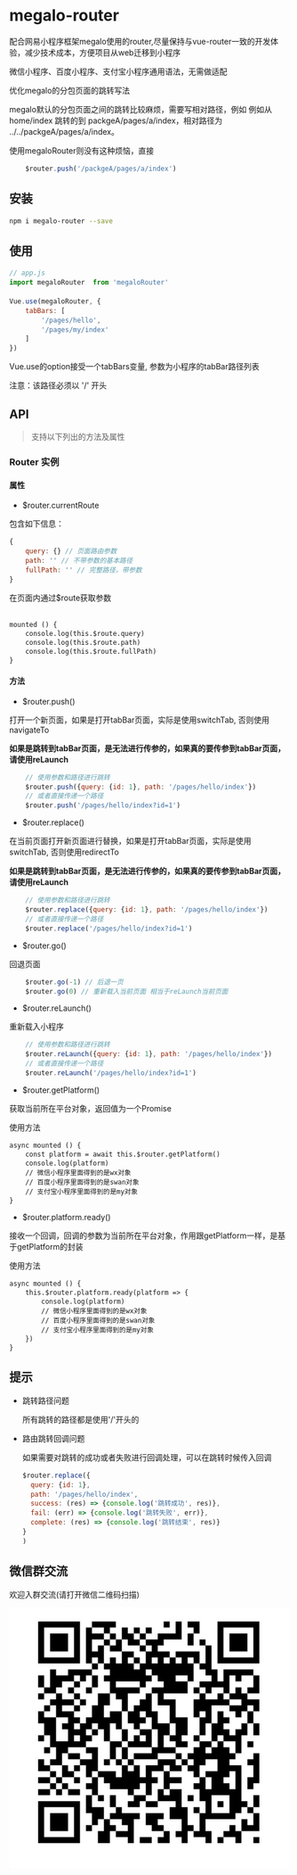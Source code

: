 # megalo-router
配合网易小程序框架megalo使用的router,尽量保持与vue-router一致的开发体验，减少技术成本，方便项目从web迁移到小程序

微信小程序、百度小程序、支付宝小程序通用语法，无需做适配

优化megalo的分包页面的跳转写法

megalo默认的分包页面之间的跳转比较麻烦，需要写相对路径，例如
例如从 home/index 跳转的到 packgeA/pages/a/index，相对路径为 ../../packgeA/pages/a/index。

使用megaloRouter则没有这种烦恼，直接
```js
    $router.push('/packgeA/pages/a/index')
```

## 安装

``` bash
npm i megalo-router --save
```

## 使用

``` js
// app.js
import megaloRouter  from 'megaloRouter'

Vue.use(megaloRouter, {
    tabBars: [
        '/pages/hello',
        '/pages/my/index'
    ]
})
```
Vue.use的option接受一个tabBars变量, 参数为小程序的tabBar路径列表

注意：该路径必须以 '/' 开头

## API

> 支持以下列出的方法及属性

### Router 实例

#### 属性

* $router.currentRoute

包含如下信息：
```js
{
    query: {} // 页面路由参数
    path: '' // 不带参数的基本路径
    fullPath: '' // 完整路径，带参数
}
```
在页面内通过$route获取参数
```page.vue

mounted () {
    console.log(this.$route.query)
    console.log(this.$route.path)
    console.log(this.$route.fullPath)
}
```

#### 方法

* $router.push()

打开一个新页面，如果是打开tabBar页面，实际是使用switchTab, 否则使用navigateTo

**如果是跳转到tabBar页面，是无法进行传参的，如果真的要传参到tabBar页面，请使用reLaunch**
```js
    // 使用参数和路径进行跳转
    $router.push({query: {id: 1}, path: '/pages/hello/index'})
    // 或者直接传递一个路径
    $router.push('/pages/hello/index?id=1')
```
* $router.replace()

在当前页面打开新页面进行替换，如果是打开tabBar页面，实际是使用switchTab, 否则使用redirectTo

**如果是跳转到tabBar页面，是无法进行传参的，如果真的要传参到tabBar页面，请使用reLaunch**
```js
    // 使用参数和路径进行跳转
    $router.replace({query: {id: 1}, path: '/pages/hello/index'})
    // 或者直接传递一个路径
    $router.replace('/pages/hello/index?id=1')
```
* $router.go()

回退页面
```js
    $router.go(-1) // 后退一页
    $router.go(0) // 重新载入当前页面 相当于reLaunch当前页面
```
* $router.reLaunch()

重新载入小程序
```js
    // 使用参数和路径进行跳转
    $router.reLaunch({query: {id: 1}, path: '/pages/hello/index'})
    // 或者直接传递一个路径
    $router.reLaunch('/pages/hello/index?id=1')
```
* $router.getPlatform()

获取当前所在平台对象，返回值为一个Promise

使用方法
```page.vue
async mounted () {
    const platform = await this.$router.getPlatform()
    console.log(platform)
    // 微信小程序里面得到的是wx对象
    // 百度小程序里面得到的是swan对象
    // 支付宝小程序里面得到的是my对象
}
```

* $router.platform.ready()

接收一个回调，回调的参数为当前所在平台对象，作用跟getPlatform一样，是基于getPlatform的封装

使用方法
```page.vue
async mounted () {
    this.$router.platform.ready(platform => {
        console.log(platform)
        // 微信小程序里面得到的是wx对象
        // 百度小程序里面得到的是swan对象
        // 支付宝小程序里面得到的是my对象
    })
}
```

## 提示

- 跳转路径问题

    所有跳转的路径都是使用'/'开头的
    
- 路由跳转回调问题

    如果需要对跳转的成功或者失败进行回调处理，可以在跳转时候传入回调
    ```js
    $router.replace({
      query: {id: 1},
      path: '/pages/hello/index',
      success: (res) => {console.log('跳转成功', res)},  
      fail: (err) => {console.log('跳转失败', err)},
      complete: (res) => {console.log('跳转结束', res)}
    }
  )
    ```

## 微信群交流

欢迎入群交流(请打开微信二维码扫描)

![img](code.jpg)    
    



